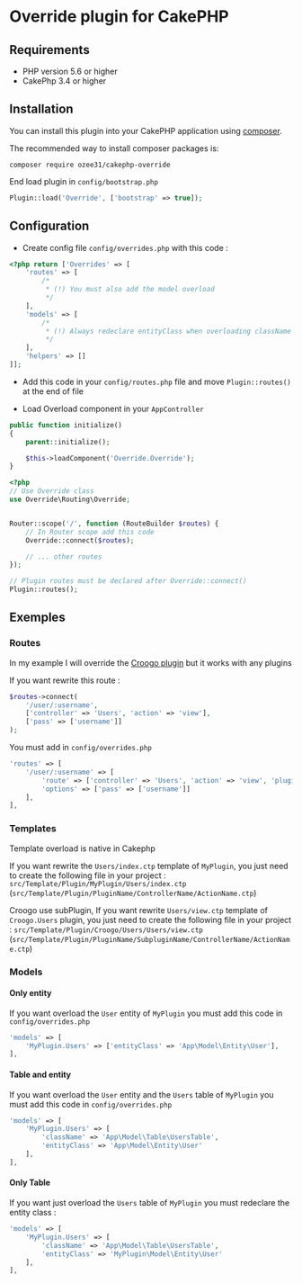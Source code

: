 # Override plugin for CakePHP

## Requirements

- PHP version 5.6 or higher
- CakePhp 3.4 or higher

## Installation

You can install this plugin into your CakePHP application using [composer](http://getcomposer.org).

The recommended way to install composer packages is:

```
composer require ozee31/cakephp-override
```

End load plugin in `config/bootstrap.php`

```php
Plugin::load('Override', ['bootstrap' => true]);
```

## Configuration

- Create config file `config/overrides.php` with this code :

```php
<?php return ['Overrides' => [
    'routes' => [
        /*
         * (!) You must also add the model overload
         */
    ],
    'models' => [
        /*
         * (!) Always redeclare entityClass when overloading className otherwise cakephp does not use it
         */
    ],
    'helpers' => []
]];

```

- Add this code in your `config/routes.php` file and move `Plugin::routes()` at the end of file

- Load Overload component in your `AppController`

```php
public function initialize()
{
    parent::initialize();

    $this->loadComponent('Override.Override');
}
```

```php
<?php
// Use Override class
use Override\Routing\Override;


Router::scope('/', function (RouteBuilder $routes) {
    // In Router scope add this code
    Override::connect($routes);

    // ... other routes
});

// Plugin routes must be declared after Override::connect()
Plugin::routes();
```

## Exemples

### Routes

In my example I will override the [Croogo plugin](https://github.com/croogo/croogo) but it works with any plugins

If you want rewrite this route :

```php
$routes->connect(
    '/user/:username', 
    ['controller' => 'Users', 'action' => 'view'],
    ['pass' => ['username']]
);
```

You must add in `config/overrides.php`

```php
'routes' => [
    '/user/:username' => [
        'route' => ['controller' => 'Users', 'action' => 'view', 'plugin' => false],
        'options' => ['pass' => ['username']]
    ],
],
```

### Templates

Template overload is native in Cakephp

If you want rewrite the `Users/index.ctp` template of `MyPlugin`, you just need to create the following file in your project : `src/Template/Plugin/MyPlugin/Users/index.ctp` (`src/Template/Plugin/PluginName/ControllerName/ActionName.ctp`)

Croogo use subPlugin, If you want rewrite `Users/view.ctp` template of `Croogo.Users` plugin, you just need to create the following file in your project : `src/Template/Plugin/Croogo/Users/Users/view.ctp` (`src/Template/Plugin/PluginName/SubpluginName/ControllerName/ActionName.ctp`)

### Models

#### Only entity

If you want overload the `User` entity of `MyPlugin` you must add this code in `config/overrides.php`

```php
'models' => [
    'MyPlugin.Users' => ['entityClass' => 'App\Model\Entity\User'],
],
```

#### Table and entity

If you want overload the `User` entity and the `Users` table of `MyPlugin` you must add this code in `config/overrides.php` 

```php
'models' => [
    'MyPlugin.Users' => [
        'className' => 'App\Model\Table\UsersTable', 
        'entityClass' => 'App\Model\Entity\User'
    ],
],
```

#### Only Table

If you want just overload the `Users` table of `MyPlugin` you must redeclare the entity class :

```php
'models' => [
    'MyPlugin.Users' => [
        'className' => 'App\Model\Table\UsersTable', 
        'entityClass' => 'MyPlugin\Model\Entity\User'
    ],
],
```
